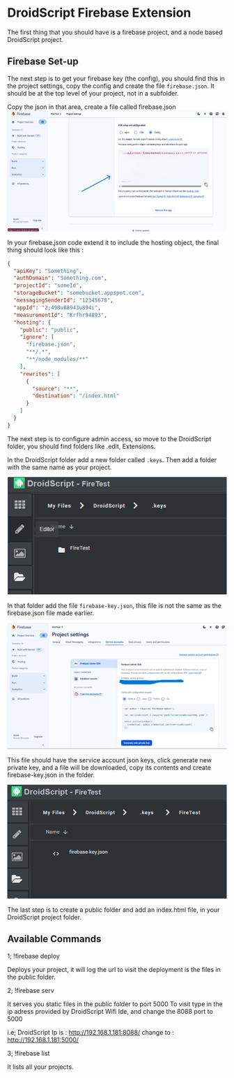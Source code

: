 # DroidScript Firebase Extension

The first thing that you should have is a firebase project, and a node based DroidScript project.

## Firebase Set-up

The next step is to get your firebase key (the config), you should find this in the project settings, copy the config and create the file `firebase.json`.
It should be at the top level of your project, not in a subfolder.

Copy the json in that area, create a file called firebase.json
![](docImages/slide1.png)

In your firebase.json code extend it to include the hosting object, the final thing should look like this :

```json
{
  "apiKey": "Something",
  "authDomain": "Something.com",
  "projectId": "someId",
  "storageBucket": "somebucket.appspot.com",
  "messagingSenderId": "12345678",
  "appId": "2;498u88943u894i",
  "measurementId": "Krfhr94893",
  "hosting": {
    "public": "public",
    "ignore": [
      "firebase.json",
      "**/.*",
      "**/node_modules/**"
    ],
    "rewrites": [
      {
        "source": "**",
        "destination": "/index.html"
      }
    ]
  }
}
```

The next step is to configure admin access, so move to the DroidScript folder, you should find folders like .edit, Extensions.

In the DroidScript folder add a new folder called `.keys`.
Then add a folder with the same name as your project.

![Folder in DroidScript/.keys](docImages/slide2.png)

In that folder add the file `firebase-key.json`, this file is not the same as the firebase.json file made earlier.

![Firebase Dashboard @ service accounts](docImages/slide3.png)

This file should have the service account json keys, click generate new private key, and a file will be downloaded, copy its contents and create firebase-key.json in the folder.

![Folder in DroidScript/.keys/projectname](docImages/slide4.png)

The last step is to create a public folder and add an index.html file, in your DroidScript project folder.

## Available Commands

1; !firebase deploy

Deploys your project, it will log the url to visit the deployment is the files in the public folder.

2; !firebase serv

It serves you static files in the public folder to port 5000
To visit type in the ip adress provided by DroidScript Wifi Ide, and change the 8088 port to 5000

i.e; 
DroidScript Ip is : http://192.168.1.181:8088/ change to : http://192.168.1.181:5000/

3; !firebase list

It lists all your projects.
